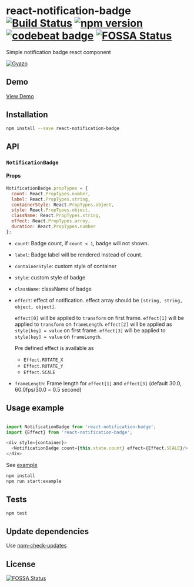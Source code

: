 # react-notification-badge [![Build Status](https://travis-ci.org/mobilusoss/react-notification-badge.svg?branch=develop)](https://travis-ci.org/mobilusoss/react-notification-badge) [![npm version](https://badge.fury.io/js/react-notification-badge.svg)](http://badge.fury.io/js/react-notification-badge) [![codebeat badge](https://codebeat.co/badges/85db9556-07c2-4119-a2d8-c1f5268d2554)](https://codebeat.co/projects/github-com-mobilusoss-react-notification-badge-master) [![FOSSA Status](https://app.fossa.io/api/projects/git%2Bgithub.com%2Fmobilusoss%2Freact-notification-badge.svg?type=shield)](https://app.fossa.io/projects/git%2Bgithub.com%2Fmobilusoss%2Freact-notification-badge?ref=badge_shield)

Simple notification badge react component

[![Gyazo](http://i.gyazo.com/70028f7eb324a89fb130401774e8a159.gif)](http://gyazo.com/70028f7eb324a89fb130401774e8a159)

## Demo

[View Demo](http://mobilusoss.github.io/react-notification-badge/example/)

## Installation

```bash
npm install --save react-notification-badge
```

## API

### `NotificationBadge`

#### Props

```javascript
NotificationBadge.propTypes = {
  count: React.PropTypes.number,
  label: React.PropTypes.string,
  containerStyle: React.PropTypes.object,
  style: React.PropTypes.object,
  className: React.PropTypes.string,
  effect: React.PropTypes.array,
  duration: React.PropTypes.number
};
```

  * `count`: Badge count, if `count < 1`, badge will not shown.

  * `label`: Badge label will be rendered instead of count.

  * `containerStyle`: custom style of container

  * `style`: custom style of badge

  * `className`: className of badge

  * `effect`: effect of notification.
    effect array should be `[string, string, object, object]`.

    `effect[0]` will be applied to `transform` on first frame.
    `effect[1]` will be applied to `transform` on `frameLength`.
    `effect[2]` will be applied as `style[key] = value` on first frame.
    `effect[3]` will be applied to `style[key] = value` on `frameLength`.

    Pre defined effect is available as
      * `Effect.ROTATE_X`
      * `Effect.ROTATE_Y`
      * `Effect.SCALE`

  * `frameLength`: Frame length for `effect[1]` and `effect[3]` (default 30.0, 60.0fps/30.0 = 0.5 second)

## Usage example

```javascript

import NotificationBadge from 'react-notification-badge';
import {Effect} from 'react-notification-badge';

<div style={container}>
  <NotificationBadge count={this.state.count} effect={Effect.SCALE}/>
</div>
```

See  [example](https://github.com/mobilusoss/react-notification-badge/tree/develop/example)

```bash
npm install
npm run start:example
```

## Tests

```bash
npm test
```

## Update dependencies

Use [npm-check-updates](https://www.npmjs.com/package/npm-check-updates)


## License
[![FOSSA Status](https://app.fossa.io/api/projects/git%2Bgithub.com%2Fmobilusoss%2Freact-notification-badge.svg?type=large)](https://app.fossa.io/projects/git%2Bgithub.com%2Fmobilusoss%2Freact-notification-badge?ref=badge_large)
